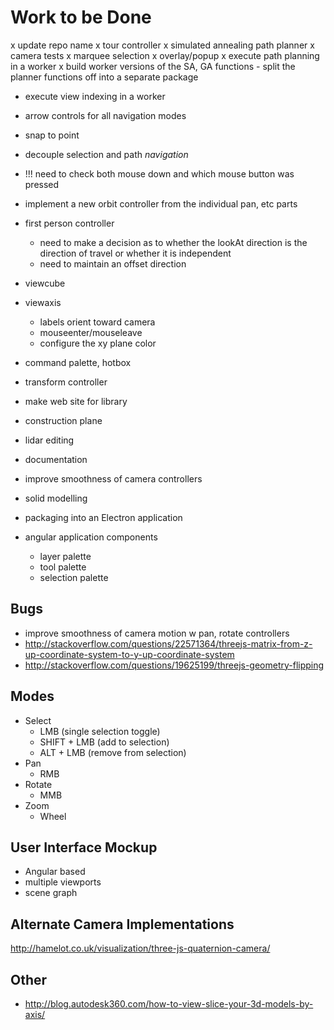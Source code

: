 Work to be Done
===============

x update repo name
x tour controller
x simulated annealing path planner
x camera tests
x marquee selection
x overlay/popup
x execute path planning in a worker
    x build worker versions of the SA, GA functions
    - split the planner functions off into a separate package
- execute view indexing in a worker
- arrow controls for all navigation modes



- snap to point
- decouple selection and path _navigation_
- !!! need to check both mouse down and which mouse button was pressed

- implement a new orbit controller from the individual pan, etc parts
- first person controller
  - need to make a decision as to whether the lookAt direction is the direction of travel or whether it is independent
  - need to maintain an offset direction 
- viewcube
- viewaxis
  - labels orient toward camera
  - mouseenter/mouseleave
  - configure the xy plane color
- command palette, hotbox
- transform controller
- make web site for library
- construction plane
- lidar editing
- documentation
- improve smoothness of camera controllers

- solid modelling
- packaging into an Electron application
- angular application components
    - layer palette
    - tool palette
    - selection palette
  
## Bugs

 - improve smoothness of camera motion w pan, rotate controllers
 - http://stackoverflow.com/questions/22571364/threejs-matrix-from-z-up-coordinate-system-to-y-up-coordinate-system
 - http://stackoverflow.com/questions/19625199/threejs-geometry-flipping


## Modes

- Select
    - LMB (single selection toggle)
    - SHIFT + LMB (add to selection)
    - ALT + LMB (remove from selection)
- Pan
    - RMB
- Rotate
    - MMB
- Zoom
    - Wheel


User Interface Mockup
---------------------

 - Angular based
 - multiple viewports
 - scene graph


Alternate Camera Implementations
--------------------------------

http://hamelot.co.uk/visualization/three-js-quaternion-camera/


Other
-----

* http://blog.autodesk360.com/how-to-view-slice-your-3d-models-by-axis/
